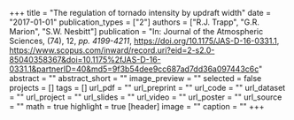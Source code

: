 +++
title = "The regulation of tornado intensity by updraft width"
date = "2017-01-01"
publication_types = ["2"]
authors = ["R.J. Trapp", "G.R. Marion", "S.W. Nesbitt"]
publication = "In: Journal of the Atmospheric Sciences, (74), 12, _pp. 4199-4211_, https://doi.org/10.1175/JAS-D-16-0331.1, https://www.scopus.com/inward/record.uri?eid=2-s2.0-85040358367&doi=10.1175%2fJAS-D-16-0331.1&partnerID=40&md5=9f3b54dee9cc687ad7dd36a097443c6c"
abstract = ""
abstract_short = ""
image_preview = ""
selected = false
projects = []
tags = []
url_pdf = ""
url_preprint = ""
url_code = ""
url_dataset = ""
url_project = ""
url_slides = ""
url_video = ""
url_poster = ""
url_source = ""
math = true
highlight = true
[header]
image = ""
caption = ""
+++
